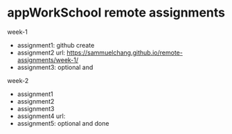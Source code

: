 # appWorkSchool remote assignments

week-1
  - assignment1: github create
  - assignment2 url: https://sammuelchang.github.io/remote-assignments/week-1/
  - assignment3: optional and 

week-2
  - assignment1
  - assignment2
  - assignment3
  - assignment4 url: 
  - assignment5: optional and done
